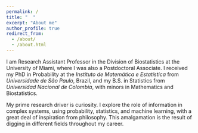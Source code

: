 ```yaml
---
permalink: /
title: "  "
excerpt: "About me"
author_profile: true
redirect_from: 
  - /about/
  - /about.html
---
```


I am Research Assistant Professor in the Division of Biostatistics at the University of Miami, where I was also a Postdoctoral Associate. I received my PhD in Probability at the _Instituto de Matemática e Estatística_ from _Universidade de São Paulo_, Brazil, and my B.S. in Statistics from _Universidad Nacional de Colombia_, with minors in Mathematics and Biostatistics. 

My prime research driver is curiosity. I explore the role of information in complex systems, using probability, statistics, and machine learning, with a great deal of inspiration from philosophy. This amalgamation is the result of digging in different fields throughout my career.
